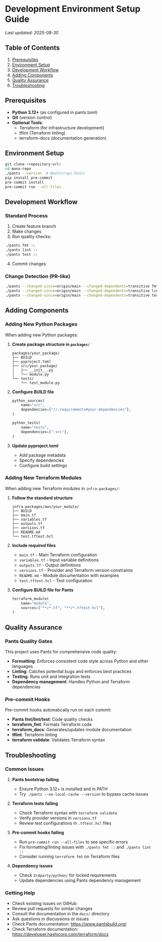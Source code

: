 # Development Environment Setup Guide
*Last updated: 2025-08-30*

## Table of Contents
1. [Prerequisites](#prerequisites)
2. [Environment Setup](#environment-setup)
3. [Development Workflow](#development-workflow)
4. [Adding Components](#adding-components)
5. [Quality Assurance](#quality-assurance)
6. [Troubleshooting](#troubleshooting)

## Prerequisites
- **Python 3.12+** (as configured in pants.toml)
- **Git** (version control)
- **Optional Tools**:
  - Terraform (for infrastructure development)
  - tflint (Terraform linting)
  - terraform-docs (documentation generation)

## Environment Setup
```bash
git clone <repository-url>
cd mono-repo
./pants --version  # Bootstraps Pants
pip install pre-commit
pre-commit install
pre-commit run --all-files
```

## Development Workflow
### Standard Process
1. Create feature branch
2. Make changes
3. Run quality checks:
```bash
./pants fmt ::
./pants lint ::
./pants test ::
```
4. Commit changes

### Change Detection (PR-like)
```bash
./pants --changed-since=origin/main --changed-dependents=transitive fmt
./pants --changed-since=origin/main --changed-dependents=transitive lint
./pants --changed-since=origin/main --changed-dependents=transitive test
```

## Adding Components
### Adding New Python Packages

When adding new Python packages:

1. **Create package structure in `packages/`**
   ```
   packages/your_package/
   ├── BUILD
   ├── pyproject.toml
   ├── src/your_package/
   │   ├── __init__.py
   │   └── module.py
   └── tests/
       └── test_module.py
   ```

2. **Configure BUILD file**
   ```python
   python_sources(
       name="src",
       dependencies=["//:requirements#your-dependencies"],
   )

   python_tests(
       name="tests",
       dependencies=[":src"],
   )
   ```

3. **Update pyproject.toml**
   - Add package metadata
   - Specify dependencies
   - Configure build settings

### Adding New Terraform Modules

When adding new Terraform modules in `infra-packages/`:

1. **Follow the standard structure**
   ```
   infra-packages/aws/your_module/
   ├── BUILD
   ├── main.tf
   ├── variables.tf
   ├── outputs.tf
   ├── versions.tf
   ├── README.md
   └── test.tftest.hcl
   ```

2. **Include required files**
   - `main.tf` - Main Terraform configuration
   - `variables.tf` - Input variable definitions
   - `outputs.tf` - Output definitions
   - `versions.tf` - Provider and Terraform version constraints
   - `README.md` - Module documentation with examples
   - `test.tftest.hcl` - Test configuration

3. **Configure BUILD file for Pants**
   ```python
   terraform_module(
       name="module",
       sources=["**/*.tf", "**/*.tftest.hcl"],
   )
   ```

## Quality Assurance

### Pants Quality Gates

This project uses Pants for comprehensive code quality:

- **Formatting**: Enforces consistent code style across Python and other languages
- **Linting**: Catches potential bugs and enforces best practices
- **Testing**: Runs unit and integration tests
- **Dependency management**: Handles Python and Terraform dependencies

### Pre-commit Hooks

Pre-commit hooks automatically run on each commit:

- **Pants fmt/lint/test**: Code quality checks
- **terraform_fmt**: Formats Terraform code
- **terraform_docs**: Generates/updates module documentation
- **tflint**: Terraform linting
- **terraform validate**: Validates Terraform syntax

## Troubleshooting

### Common Issues

1. **Pants bootstrap failing**
   - Ensure Python 3.12+ is installed and in PATH
   - Try `./pants --no-local-cache --version` to bypass cache issues

2. **Terraform tests failing**
   - Check Terraform syntax with `terraform validate`
   - Verify provider versions in `versions.tf`
   - Review test configurations in `.tftest.hcl` files

3. **Pre-commit hooks failing**
   - Run `pre-commit run --all-files` to see specific errors
   - Fix formatting/linting issues with `./pants fmt ::` and `./pants lint ::`
   - Consider running `terraform fmt` on Terraform files

4. **Dependency issues**
   - Check `3rdparty/python/` for locked requirements
   - Update dependencies using Pants dependency management

### Getting Help

- Check existing issues on GitHub
- Review pull requests for similar changes
- Consult the documentation in the `docs/` directory
- Ask questions in discussions or issues
- Check Pants documentation: https://www.pantsbuild.org/
- Check Terraform documentation: https://developer.hashicorp.com/terraform/docs
